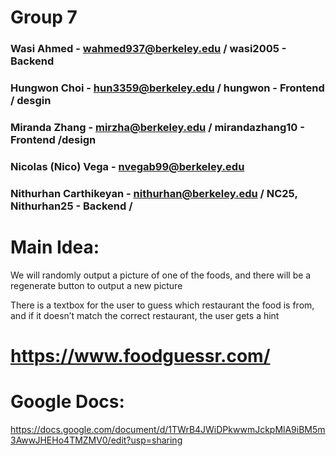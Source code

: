 # Group 7
### Wasi Ahmed - wahmed937@berkeley.edu / wasi2005  - Backend
### Hungwon Choi - hun3359@berkeley.edu / hungwon   - Frontend / desgin
### Miranda Zhang - mirzha@berkeley.edu / mirandazhang10 - Frontend /design 
### Nicolas (Nico) Vega - nvegab99@berkeley.edu 
### Nithurhan Carthikeyan - nithurhan@berkeley.edu / NC25, Nithurhan25  - Backend / 

# Main Idea:
We will randomly output a picture of one of the foods, and there will be a regenerate button to output a new picture

There is a textbox for the user to guess which restaurant the food is from, and if it doesn’t match the correct restaurant, the user gets a hint

# https://www.foodguessr.com/

# Google Docs:
https://docs.google.com/document/d/1TWrB4JWiDPkwwmJckpMlA9iBM5m3AwwJHEHo4TMZMV0/edit?usp=sharing


